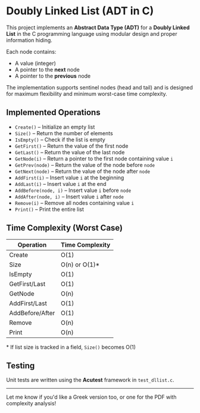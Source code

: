 # Doubly Linked List (ADT in C)

This project implements an **Abstract Data Type (ADT)** for a **Doubly Linked List** in the C programming language using modular design and proper information hiding.

Each node contains:
- A value (integer)
- A pointer to the **next** node
- A pointer to the **previous** node

The implementation supports sentinel nodes (head and tail) and is designed for maximum flexibility and minimum worst-case time complexity.

## Implemented Operations

- `Create()` – Initialize an empty list
- `Size()` – Return the number of elements
- `IsEmpty()` – Check if the list is empty
- `GetFirst()` – Return the value of the first node
- `GetLast()` – Return the value of the last node
- `GetNode(i)` – Return a pointer to the first node containing value `i`
- `GetPrev(node)` – Return the value of the node before `node`
- `GetNext(node)` – Return the value of the node after `node`
- `AddFirst(i)` – Insert value `i` at the beginning
- `AddLast(i)` – Insert value `i` at the end
- `AddBefore(node, i)` – Insert value `i` before `node`
- `AddAfter(node, i)` – Insert value `i` after `node`
- `Remove(i)` – Remove all nodes containing value `i`
- `Print()` – Print the entire list

## Time Complexity (Worst Case)

| Operation      | Time Complexity |
|----------------|-----------------|
| Create         | O(1)            |
| Size           | O(n) or O(1)\*  |
| IsEmpty        | O(1)            |
| GetFirst/Last  | O(1)            |
| GetNode        | O(n)            |
| AddFirst/Last  | O(1)            |
| AddBefore/After| O(1)            |
| Remove         | O(n)            |
| Print          | O(n)            |

\* If list size is tracked in a field, `Size()` becomes O(1)

## Testing

Unit tests are written using the **Acutest** framework in `test_dllist.c`.

---

Let me know if you'd like a Greek version too, or one for the PDF with complexity analysis!
